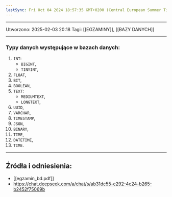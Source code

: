 ```yaml
---
lastSync: Fri Oct 04 2024 18:57:35 GMT+0200 (Central European Summer Time)
---
```


---
Utworzono: 2025-02-03 20:18
Tagi: [[EGZAMINY]], [[BAZY DANYCH]]

---
### **Typy danych występujące w bazach danych:**
1. `INT`:
	- `BIGINT`,
	- `TINYINT`,
2. `FLOAT`,
3. `BIT`,
4. `BOOLEAN`,
5. `TEXT`:
	- `MEDIUMTEXT`,
	- `LONGTEXT`,
6. `UUID`,
7. `VARCHAR`,
8. `TIMESTAMP`,
9. `JSON`,
10. `BINARY`,
11. `TIME`,
12. `DATETIME`,
13. `TIME`.


---
## Źródła i odniesienia:
- [[egzamin_bd.pdf]]
- https://chat.deepseek.com/a/chat/s/ab31dc55-c292-4c24-b265-b2452f75069b